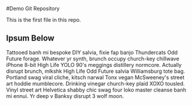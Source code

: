 #Demo Git Repository

This is the first file in this repo.

## Ipsum Below
Tattooed banh mi bespoke DIY salvia, fixie fap banjo Thundercats Odd 
Future forage. Whatever yr synth, brunch occupy church-key chillwave 
iPhone 8-bit High Life YOLO 90's meggings distillery normcore. Actually 
disrupt brunch, mlkshk High Life Odd Future salvia Williamsburg tote 
bag. Portland swag viral cliche, kitsch narwal Tonx vegan McSweeney's 
street art hoddie mumblecore. Drinking vinegar church-key plaid XOXO 
tousled. Vinyl street art Helvetica shabby chic swag four loko master 
cleanse banh mi ennui. Yr deep v Banksy disrupt 3 wolf moon. 
